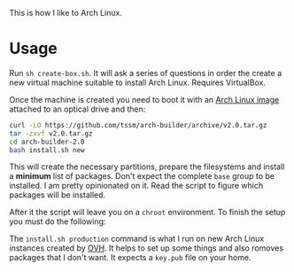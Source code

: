 This is how I like to Arch Linux.

# Usage

Run `sh create-box.sh`. It will ask a series of questions in
order the create a new virtual machine suitable to install Arch
Linux. Requires VirtualBox.

Once the machine is created you need to boot it with an [Arch
Linux image][arch] attached to an optical drive and then:

```bash
curl -LO https://github.com/tssm/arch-builder/archive/v2.0.tar.gz
tar -zxvf v2.0.tar.gz
cd arch-builder-2.0
bash install.sh new
```

This will create the necessary partitions, prepare the filesystems
and install a **minimum** list of packages. Don't expect the
complete `base` group to be installed. I am pretty opinionated on
it. Read the script to figure which packages will be installed.

After it the script will leave you on a `chroot` environment. To
finish the setup you must do the following:

The `install.sh production` command is what I run on new Arch Linux
instances created by [OVH][ovh]. It helps to set up some things
and also romoves packages that I don't want. It expects a
`key.pub` file on your home.

[arch]: https://www.archlinux.org/download/
[ovh]: https://www.ovh.com
